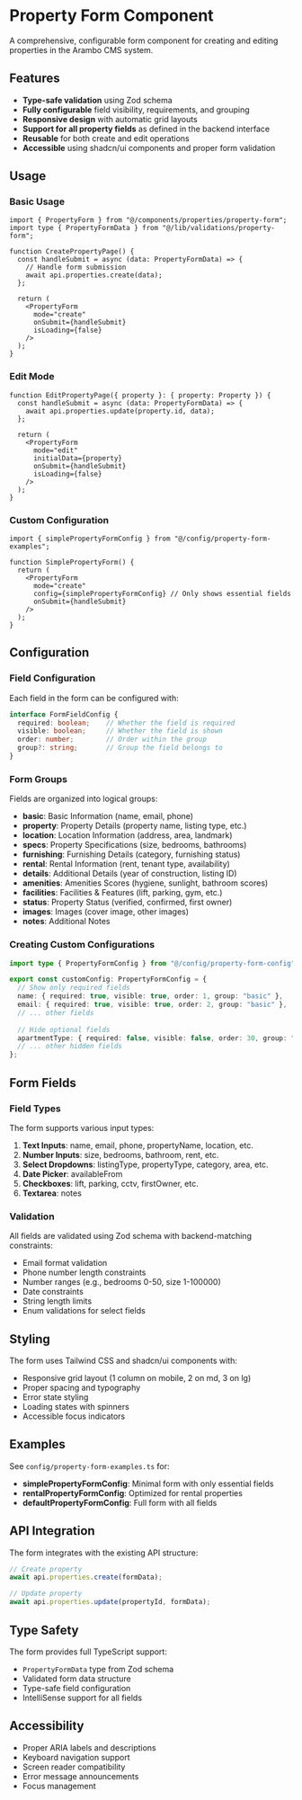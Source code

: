 # Property Form Component

A comprehensive, configurable form component for creating and editing properties in the Arambo CMS system.

## Features

- **Type-safe validation** using Zod schema
- **Fully configurable** field visibility, requirements, and grouping
- **Responsive design** with automatic grid layouts
- **Support for all property fields** as defined in the backend interface
- **Reusable** for both create and edit operations
- **Accessible** using shadcn/ui components and proper form validation

## Usage

### Basic Usage

```tsx
import { PropertyForm } from "@/components/properties/property-form";
import type { PropertyFormData } from "@/lib/validations/property-form";

function CreatePropertyPage() {
  const handleSubmit = async (data: PropertyFormData) => {
    // Handle form submission
    await api.properties.create(data);
  };

  return (
    <PropertyForm
      mode="create"
      onSubmit={handleSubmit}
      isLoading={false}
    />
  );
}
```

### Edit Mode

```tsx
function EditPropertyPage({ property }: { property: Property }) {
  const handleSubmit = async (data: PropertyFormData) => {
    await api.properties.update(property.id, data);
  };

  return (
    <PropertyForm
      mode="edit"
      initialData={property}
      onSubmit={handleSubmit}
      isLoading={false}
    />
  );
}
```

### Custom Configuration

```tsx
import { simplePropertyFormConfig } from "@/config/property-form-examples";

function SimplePropertyForm() {
  return (
    <PropertyForm
      mode="create"
      config={simplePropertyFormConfig} // Only shows essential fields
      onSubmit={handleSubmit}
    />
  );
}
```

## Configuration

### Field Configuration

Each field in the form can be configured with:

```typescript
interface FormFieldConfig {
  required: boolean;    // Whether the field is required
  visible: boolean;     // Whether the field is shown
  order: number;        // Order within the group
  group?: string;       // Group the field belongs to
}
```

### Form Groups

Fields are organized into logical groups:

- **basic**: Basic Information (name, email, phone)
- **property**: Property Details (property name, listing type, etc.)
- **location**: Location Information (address, area, landmark)
- **specs**: Property Specifications (size, bedrooms, bathrooms)
- **furnishing**: Furnishing Details (category, furnishing status)
- **rental**: Rental Information (rent, tenant type, availability)
- **details**: Additional Details (year of construction, listing ID)
- **amenities**: Amenities Scores (hygiene, sunlight, bathroom scores)
- **facilities**: Facilities & Features (lift, parking, gym, etc.)
- **status**: Property Status (verified, confirmed, first owner)
- **images**: Images (cover image, other images)
- **notes**: Additional Notes

### Creating Custom Configurations

```typescript
import type { PropertyFormConfig } from "@/config/property-form-config";

export const customConfig: PropertyFormConfig = {
  // Show only required fields
  name: { required: true, visible: true, order: 1, group: "basic" },
  email: { required: true, visible: true, order: 2, group: "basic" },
  // ... other fields
  
  // Hide optional fields
  apartmentType: { required: false, visible: false, order: 30, group: "specs" },
  // ... other hidden fields
};
```

## Form Fields

### Field Types

The form supports various input types:

1. **Text Inputs**: name, email, phone, propertyName, location, etc.
2. **Number Inputs**: size, bedrooms, bathroom, rent, etc.
3. **Select Dropdowns**: listingType, propertyType, category, area, etc.
4. **Date Picker**: availableFrom
5. **Checkboxes**: lift, parking, cctv, firstOwner, etc.
6. **Textarea**: notes

### Validation

All fields are validated using Zod schema with backend-matching constraints:

- Email format validation
- Phone number length constraints
- Number ranges (e.g., bedrooms 0-50, size 1-100000)
- Date constraints
- String length limits
- Enum validations for select fields

## Styling

The form uses Tailwind CSS and shadcn/ui components with:

- Responsive grid layout (1 column on mobile, 2 on md, 3 on lg)
- Proper spacing and typography
- Error state styling
- Loading states with spinners
- Accessible focus indicators

## Examples

See `config/property-form-examples.ts` for:

- **simplePropertyFormConfig**: Minimal form with only essential fields
- **rentalPropertyFormConfig**: Optimized for rental properties
- **defaultPropertyFormConfig**: Full form with all fields

## API Integration

The form integrates with the existing API structure:

```typescript
// Create property
await api.properties.create(formData);

// Update property  
await api.properties.update(propertyId, formData);
```

## Type Safety

The form provides full TypeScript support:

- `PropertyFormData` type from Zod schema
- Validated form data structure
- Type-safe field configuration
- IntelliSense support for all fields

## Accessibility

- Proper ARIA labels and descriptions
- Keyboard navigation support
- Screen reader compatibility
- Error message announcements
- Focus management